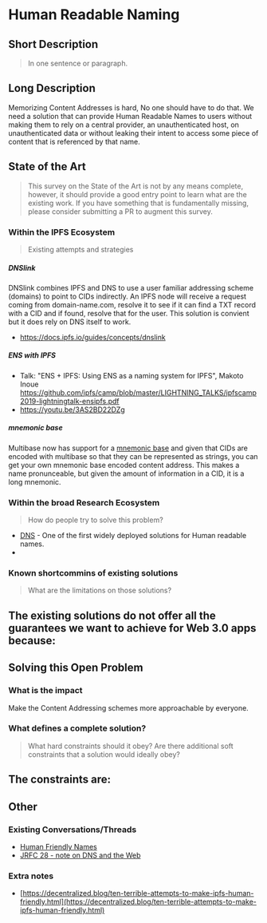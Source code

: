 # Human Readable Naming

## Short Description
> In one sentence or paragraph.

## Long Description

Memorizing Content Addresses is hard, No one should have to do that. We need a solution that can provide Human Readable Names to users without making them to rely on a central provider, an unauthenticated host, on unauthenticated data or without leaking their intent to access some piece of content that is referenced by that name.

## State of the Art

> This survey on the State of the Art is not by any means complete, however, it should provide a good entry point to learn what are the existing work. If you have something that is fundamentally missing, please consider submitting a PR to augment this survey.

### Within the IPFS Ecosystem
> Existing attempts and strategies

##### DNSlink

DNSlink combines IPFS and DNS to use a user familiar addressing scheme (domains) to point to CIDs indirectly. An IPFS node will receive a request coming from domain-name.com, resolve it to see if it can find a TXT record with a CID and if found, resolve that for the user. This solution is convient but it does rely on DNS itself to work.

- https://docs.ipfs.io/guides/concepts/dnslink

##### ENS with IPFS

- Talk: "ENS + IPFS: Using ENS as a naming system for IPFS", Makoto Inoue https://github.com/ipfs/camp/blob/master/LIGHTNING_TALKS/ipfscamp2019-lightningtalk-ensipfs.pdf
- https://youtu.be/3AS2BD22DZg

##### mnemonic base

Multibase now has support for a [mnemonic base](https://github.com/multiformats/js-multibase/compare/36d60d3f9379ea005327fe3a375f03ba286d0ecc...tableflip:feat/mnemonic-base) and given that CIDs are encoded with multibase so that they can be represented as strings, you can get your own mnemonic base encoded content address. This makes a name pronunceable, but given the amount of information in a CID, it is a long mnemonic.

### Within the broad Research Ecosystem
> How do people try to solve this problem?

- [DNS](https://en.wikipedia.org/wiki/Domain_Name_System) - One of the first widely deployed solutions for Human readable names.
-

### Known shortcommins of existing solutions
> What are the limitations on those solutions?

The existing solutions do not offer all the guarantees we want to achieve for Web 3.0 apps because:
-

## Solving this Open Problem

### What is the impact

Make the Content Addressing schemes more approachable by everyone.

### What defines a complete solution?
> What hard constraints should it obey? Are there additional soft constraints that a solution would ideally obey?

The constraints are:
-

## Other

### Existing Conversations/Threads

- [Human Friendly Names](https://github.com/ipfs/notes/issues/286)
- [JRFC 28 - note on DNS and the Web](https://github.com/jbenet/random-ideas/issues/28)

### Extra notes

- [https://decentralized.blog/ten-terrible-attempts-to-make-ipfs-human-friendly.html](https://decentralized.blog/ten-terrible-attempts-to-make-ipfs-human-friendly.html)
